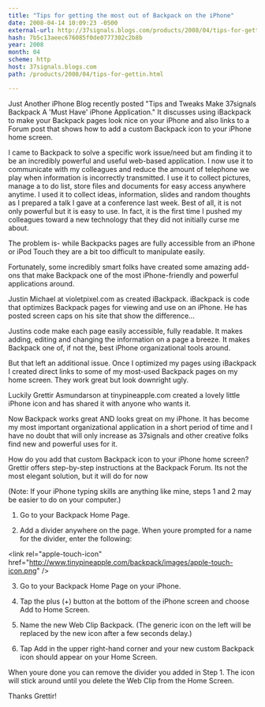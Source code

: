 ```yaml
---
title: "Tips for getting the most out of Backpack on the iPhone"
date: 2008-04-14 10:09:23 -0500
external-url: http://37signals.blogs.com/products/2008/04/tips-for-gettin.html
hash: 7b5c13aeec676085f0de0777302c2b8b
year: 2008
month: 04
scheme: http
host: 37signals.blogs.com
path: /products/2008/04/tips-for-gettin.html

---
```


Just Another iPhone Blog recently posted "Tips and Tweaks Make 37signals Backpack A 'Must Have' iPhone Application." It discusses using iBackpack to make your Backpack pages look nice on your iPhone and also links to a Forum post that shows how to add a custom Backpack icon to your iPhone home screen.


I came to Backpack to solve a specific work issue/need but am finding it to be an incredibly powerful and useful web-based application. I now use it to communicate with my colleagues and reduce the amount of telephone we play when information is incorrectly transmitted. I use it to collect pictures, manage a to do list, store files and documents for easy access anywhere anytime. I used it to collect ideas, information, slides and random thoughts as I prepared a talk I gave at a conference last week. Best of all, it is not only powerful but it is easy to use. In fact, it is the first time I pushed my colleagues toward a new technology that they did not initially curse me about. 

The problem is- while Backpacks pages are fully accessible from an iPhone or iPod Touch they are a bit too difficult to manipulate easily.


Fortunately, some incredibly smart folks have created some amazing add-ons that make Backpack one of the most iPhone-friendly and powerful applications around.


Justin Michael at violetpixel.com as created iBackpack. iBackpack is code that optimizes Backpack pages for viewing and use on an iPhone.  He has posted screen caps on his site that show the difference...


Justins code make each page easily accessible, fully readable. It makes adding, editing and changing the information on a page a breeze. It makes Backpack one of, if not the, best iPhone organizational tools around.


But that left an additional issue. Once I optimized my pages using iBackpack I created direct links to some of my most-used Backpack pages on my home screen. They work great but look downright ugly. 


Luckily Grettir Asmundarson at tinypineapple.com created a lovely little iPhone icon and has shared it with anyone who wants it. 





Now Backpack works great AND looks great on my iPhone. It has become my most important organizational application in a short period of time and I have no doubt that will only increase as 37signals and other creative folks find new and powerful uses for it. 


How do you add that custom Backpack icon to your iPhone home screen? Grettir offers step-by-step instructions at the Backpack Forum.
Its not the most elegant solution, but it will do for now

(Note: If your iPhone typing skills are anything like mine, steps 1 and 2 may be easier to do on your computer.)


1. Go to your Backpack Home Page.


2. Add a divider anywhere on the page. When youre prompted for a name for the divider, enter the following:



&lt;link rel="apple-touch-icon" href="http://www.tinypineapple.com/backpack/images/apple-touch-icon.png" /&gt;


3. Go to your Backpack Home Page on your iPhone.


4. Tap the plus (+) button at the bottom of the iPhone screen and choose Add to Home Screen.


5. Name the new Web Clip Backpack.  (The generic icon on the left will be replaced by the new icon after a few seconds delay.)


6. Tap Add in the upper right-hand corner and your new custom Backpack icon should appear on your Home Screen.


When youre done you can remove the divider you added in Step 1.  The icon will stick around until you delete the Web Clip from the Home Screen.


Thanks Grettir!
